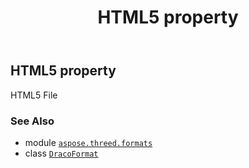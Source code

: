 ﻿---
title: HTML5 property
second_title: Aspose.3D for Python via .NET API References
description: 
type: docs
weight: 340
url: /aspose.threed.formats/dracoformat/html5/
is_root: false
---

## HTML5 property


HTML5 File

### See Also
* module [`aspose.threed.formats`](../../)
* class [`DracoFormat`](/3d/python-net/aspose.threed.formats/dracoformat)
